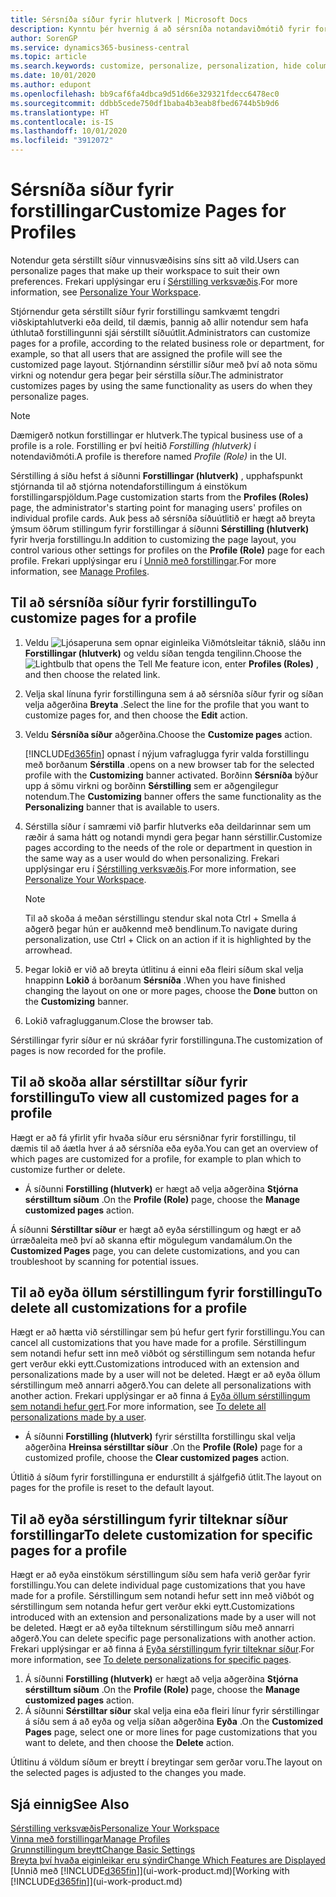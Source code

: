 ```yaml
---
title: Sérsníða síður fyrir hlutverk | Microsoft Docs
description: Kynntu þér hvernig á að sérsníða notandaviðmótið fyrir forstillingu (hlutverk) þannig að allir notendur þess sjái sérsniðið vinnusvæði.
author: SorenGP
ms.service: dynamics365-business-central
ms.topic: article
ms.search.keywords: customize, personalize, personalization, hide columns, remove fields, move fields
ms.date: 10/01/2020
ms.author: edupont
ms.openlocfilehash: bb9caf6fa4dbca9d51d66e329321fdecc6478ec0
ms.sourcegitcommit: ddbb5cede750df1baba4b3eab8fbed6744b5b9d6
ms.translationtype: HT
ms.contentlocale: is-IS
ms.lasthandoff: 10/01/2020
ms.locfileid: "3912072"
---
```

# <a name="customize-pages-for-profiles"></a><span data-ttu-id="9d8e9-103">Sérsníða síður fyrir forstillingar</span><span class="sxs-lookup"><span data-stu-id="9d8e9-103">Customize Pages for Profiles</span></span>
<span data-ttu-id="9d8e9-104"> Notendur geta sérstillt síður vinnusvæðisins síns sitt að vild.</span><span class="sxs-lookup"><span data-stu-id="9d8e9-104">Users can personalize pages that make up their workspace to suit their own preferences.</span></span> <span data-ttu-id="9d8e9-105">Frekari upplýsingar eru í [Sérstilling verksvæðis](ui-personalization-user.md).</span><span class="sxs-lookup"><span data-stu-id="9d8e9-105">For more information, see [Personalize Your Workspace](ui-personalization-user.md).</span></span>

<span data-ttu-id="9d8e9-106">Stjórnendur geta sérstillt síður fyrir forstillingu samkvæmt tengdri viðskiptahlutverki eða deild, til dæmis, þannig að allir notendur sem hafa úthlutað forstillingunni sjái sérstillt síðuútlit.</span><span class="sxs-lookup"><span data-stu-id="9d8e9-106">Administrators can customize pages for a profile, according to the related business role or department, for example, so that all users that are assigned the profile will see the customized page layout.</span></span> <span data-ttu-id="9d8e9-107">Stjórnandinn sérstillir síður með því að nota sömu virkni og notendur gera þegar þeir sérstilla síður.</span><span class="sxs-lookup"><span data-stu-id="9d8e9-107">The administrator customizes pages by using the same functionality as users do when they personalize pages.</span></span>

> [!NOTE]
> <span data-ttu-id="9d8e9-108">Dæmigerð notkun forstillingar er hlutverk.</span><span class="sxs-lookup"><span data-stu-id="9d8e9-108">The typical business use of a profile is a role.</span></span> <span data-ttu-id="9d8e9-109">Forstilling er því heitið *Forstilling (hlutverk)* í notendaviðmóti.</span><span class="sxs-lookup"><span data-stu-id="9d8e9-109">A profile is therefore named *Profile (Role)* in the UI.</span></span>

<span data-ttu-id="9d8e9-110">Sérstilling á síðu hefst á síðunni **Forstillingar (hlutverk)** , upphafspunkt stjórnanda til að stjórna notendaforstillingum á einstökum forstillingarspjöldum.</span><span class="sxs-lookup"><span data-stu-id="9d8e9-110">Page customization starts from the **Profiles (Roles)** page, the administrator's starting point for managing users' profiles on individual profile cards.</span></span> <span data-ttu-id="9d8e9-111">Auk þess að sérsníða síðuútlitið er hægt að breyta ýmsum öðrum stillingum fyrir forstillingar á síðunni **Sérstilling (hlutverk)** fyrir hverja forstillingu.</span><span class="sxs-lookup"><span data-stu-id="9d8e9-111">In addition to customizing the page layout, you control various other settings for profiles on the **Profile (Role)** page for each profile.</span></span> <span data-ttu-id="9d8e9-112">Frekari upplýsingar eru í [Unnið með forstillingar](admin-users-profiles-roles.md).</span><span class="sxs-lookup"><span data-stu-id="9d8e9-112">For more information, see [Manage Profiles](admin-users-profiles-roles.md).</span></span>

## <a name="to-customize-pages-for-a-profile"></a><span data-ttu-id="9d8e9-113">Til að sérsníða síður fyrir forstillingu</span><span class="sxs-lookup"><span data-stu-id="9d8e9-113">To customize pages for a profile</span></span>
1. <span data-ttu-id="9d8e9-114">Veldu ![Ljósaperuna sem opnar eiginleika Viðmótsleitar](media/ui-search/search_small.png "Segðu mér hvað þú vilt gera") táknið, sláðu inn **Forstillingar (hlutverk)** og veldu síðan tengda tengilinn.</span><span class="sxs-lookup"><span data-stu-id="9d8e9-114">Choose the ![Lightbulb that opens the Tell Me feature](media/ui-search/search_small.png "Tell me what you want to do") icon, enter **Profiles (Roles)** , and then choose the related link.</span></span>
2. <span data-ttu-id="9d8e9-115">Velja skal línuna fyrir forstillinguna sem á að sérsníða síður fyrir og síðan velja aðgerðina **Breyta** .</span><span class="sxs-lookup"><span data-stu-id="9d8e9-115">Select the line for the profile that you want to customize pages for, and then choose the **Edit** action.</span></span>
3. <span data-ttu-id="9d8e9-116">Veldu **Sérsníða síður** aðgerðina.</span><span class="sxs-lookup"><span data-stu-id="9d8e9-116">Choose the **Customize pages** action.</span></span>

    [!INCLUDE[d365fin](includes/d365fin_md.md)] <span data-ttu-id="9d8e9-117">opnast í nýjum vafraglugga fyrir valda forstillingu með borðanum **Sérstilla** .</span><span class="sxs-lookup"><span data-stu-id="9d8e9-117">opens on a new browser tab for the selected profile with the **Customizing** banner activated.</span></span> <span data-ttu-id="9d8e9-118">Borðinn **Sérsníða** býður upp á sömu virkni og borðinn **Sérstilling** sem er aðgengilegur notendum.</span><span class="sxs-lookup"><span data-stu-id="9d8e9-118">The **Customizing** banner offers the same functionality as the **Personalizing** banner that is available to users.</span></span>

4. <span data-ttu-id="9d8e9-119">Sérstilla síður í samræmi við þarfir hlutverks eða deildarinnar sem um ræðir á sama hátt og notandi myndi gera þegar hann sérstillir.</span><span class="sxs-lookup"><span data-stu-id="9d8e9-119">Customize pages according to the needs of the role or department in question in the same way as a user would do when personalizing.</span></span> <span data-ttu-id="9d8e9-120">Frekari upplýsingar eru í [Sérstilling verksvæðis](ui-personalization-user.md).</span><span class="sxs-lookup"><span data-stu-id="9d8e9-120">For more information, see [Personalize Your Workspace](ui-personalization-user.md).</span></span>

    > [!NOTE]
    > <span data-ttu-id="9d8e9-121">Til að skoða á meðan sérstillingu stendur skal nota Ctrl + Smella á aðgerð þegar hún er auðkennd með bendlinum.</span><span class="sxs-lookup"><span data-stu-id="9d8e9-121">To navigate during personalization, use Ctrl + Click on an action if it is highlighted by the arrowhead.</span></span>

5. <span data-ttu-id="9d8e9-122">Þegar lokið er við að breyta útlitinu á einni eða fleiri síðum skal velja hnappinn **Lokið** á borðanum **Sérsníða** .</span><span class="sxs-lookup"><span data-stu-id="9d8e9-122">When you have finished changing the layout on one or more pages, choose the **Done** button on the **Customizing** banner.</span></span>
6. <span data-ttu-id="9d8e9-123">Lokið vafraglugganum.</span><span class="sxs-lookup"><span data-stu-id="9d8e9-123">Close the browser tab.</span></span>

<span data-ttu-id="9d8e9-124">Sérstillingar fyrir síður er nú skráðar fyrir forstillinguna.</span><span class="sxs-lookup"><span data-stu-id="9d8e9-124">The customization of pages is now recorded for the profile.</span></span>

## <a name="to-view-all-customized-pages-for-a-profile"></a><span data-ttu-id="9d8e9-125">Til að skoða allar sérstilltar síður fyrir forstillingu</span><span class="sxs-lookup"><span data-stu-id="9d8e9-125">To view all customized pages for a profile</span></span>

<span data-ttu-id="9d8e9-126">Hægt er að fá yfirlit yfir hvaða síður eru sérsniðnar fyrir forstillingu, til dæmis til að áætla hver á að sérsníða eða eyða.</span><span class="sxs-lookup"><span data-stu-id="9d8e9-126">You can get an overview of which pages are customized for a profile, for example to plan which to customize further or delete.</span></span>

- <span data-ttu-id="9d8e9-127">Á síðunni **Forstilling (hlutverk)** er hægt að velja aðgerðina **Stjórna sérstilltum síðum** .</span><span class="sxs-lookup"><span data-stu-id="9d8e9-127">On the **Profile (Role)** page, choose the **Manage customized pages** action.</span></span>

<span data-ttu-id="9d8e9-128">Á síðunni **Sérstilltar síður** er hægt að eyða sérstillingum og hægt er að úrræðaleita með því að skanna eftir mögulegum vandamálum.</span><span class="sxs-lookup"><span data-stu-id="9d8e9-128">On the **Customized Pages** page, you can delete customizations, and you can troubleshoot by scanning for potential issues.</span></span>  

## <a name="to-delete-all-customizations-for-a-profile"></a><span data-ttu-id="9d8e9-129">Til að eyða öllum sérstillingum fyrir forstillingu</span><span class="sxs-lookup"><span data-stu-id="9d8e9-129">To delete all customizations for a profile</span></span>
<span data-ttu-id="9d8e9-130">Hægt er að hætta við sérstillingar sem þú hefur gert fyrir forstillingu.</span><span class="sxs-lookup"><span data-stu-id="9d8e9-130">You can cancel all customizations that you have made for a profile.</span></span> <span data-ttu-id="9d8e9-131">Sérstillingum sem notandi hefur sett inn með viðbót og sérstillingum sem notanda hefur gert verður ekki eytt.</span><span class="sxs-lookup"><span data-stu-id="9d8e9-131">Customizations introduced with an extension and personalizations made by a user will not be deleted.</span></span> <span data-ttu-id="9d8e9-132">Hægt er að eyða öllum sérstillingum með annarri aðgerð.</span><span class="sxs-lookup"><span data-stu-id="9d8e9-132">You can delete all personalizations with another action.</span></span> <span data-ttu-id="9d8e9-133">Frekari upplýsingar er að finna á [Eyða öllum sérstillingum sem notandi hefur gert](admin-users-profiles-roles.md#to-delete-all-personalizations-made-by-a-user).</span><span class="sxs-lookup"><span data-stu-id="9d8e9-133">For more information, see [To delete all personalizations made by a user](admin-users-profiles-roles.md#to-delete-all-personalizations-made-by-a-user).</span></span>

- <span data-ttu-id="9d8e9-134">Á síðunni **Forstilling (hlutverk)** fyrir sérstillta forstillingu skal velja aðgerðina **Hreinsa sérstilltar síður** .</span><span class="sxs-lookup"><span data-stu-id="9d8e9-134">On the **Profile (Role)** page for a customized profile, choose the **Clear customized pages** action.</span></span>

<span data-ttu-id="9d8e9-135">Útlitið á síðum fyrir forstillinguna er endurstillt á sjálfgefið útlit.</span><span class="sxs-lookup"><span data-stu-id="9d8e9-135">The layout on pages for the profile is reset to the default layout.</span></span>  

## <a name="to-delete-customization-for-specific-pages-for-a-profile"></a><span data-ttu-id="9d8e9-136">Til að eyða sérstillingum fyrir tilteknar síður forstillingar</span><span class="sxs-lookup"><span data-stu-id="9d8e9-136">To delete customization for specific pages for a profile</span></span>
<span data-ttu-id="9d8e9-137">Hægt er að eyða einstökum sérstillingum síðu sem hafa verið gerðar fyrir forstillingu.</span><span class="sxs-lookup"><span data-stu-id="9d8e9-137">You can delete individual page customizations that you have made for a profile.</span></span> <span data-ttu-id="9d8e9-138">Sérstillingum sem notandi hefur sett inn með viðbót og sérstillingum sem notanda hefur gert verður ekki eytt.</span><span class="sxs-lookup"><span data-stu-id="9d8e9-138">Customizations introduced with an extension and personalizations made by a user will not be deleted.</span></span> <span data-ttu-id="9d8e9-139">Hægt er að eyða tilteknum sérstillingum síðu með annarri aðgerð.</span><span class="sxs-lookup"><span data-stu-id="9d8e9-139">You can delete specific page personalizations with another action.</span></span> <span data-ttu-id="9d8e9-140">Frekari upplýsingar er að finna á [Eyða sérstillingum fyrir tilteknar síður](admin-users-profiles-roles.md#to-delete-personalizations-for-specific-pages).</span><span class="sxs-lookup"><span data-stu-id="9d8e9-140">For more information, see [To delete personalizations for specific pages](admin-users-profiles-roles.md#to-delete-personalizations-for-specific-pages).</span></span>

1. <span data-ttu-id="9d8e9-141">Á síðunni **Forstilling (hlutverk)** er hægt að velja aðgerðina **Stjórna sérstilltum síðum** .</span><span class="sxs-lookup"><span data-stu-id="9d8e9-141">On the **Profile (Role)** page, choose the **Manage customized pages** action.</span></span>
2. <span data-ttu-id="9d8e9-142">Á síðunni **Sérstilltar síður** skal velja eina eða fleiri línur fyrir sérstillingar á síðu sem á að eyða og velja síðan aðgerðina **Eyða** .</span><span class="sxs-lookup"><span data-stu-id="9d8e9-142">On the **Customized Pages** page, select one or more lines for page customizations that you want to delete, and then choose the **Delete** action.</span></span>

<span data-ttu-id="9d8e9-143">Útlitinu á völdum síðum er breytt í breytingar sem gerðar voru.</span><span class="sxs-lookup"><span data-stu-id="9d8e9-143">The layout on the selected pages is adjusted to the changes you made.</span></span>

## <a name="see-also"></a><span data-ttu-id="9d8e9-144">Sjá einnig</span><span class="sxs-lookup"><span data-stu-id="9d8e9-144">See Also</span></span>

[<span data-ttu-id="9d8e9-145">Sérstilling verksvæðis</span><span class="sxs-lookup"><span data-stu-id="9d8e9-145">Personalize Your Workspace</span></span>](ui-personalization-user.md)  
[<span data-ttu-id="9d8e9-146">Vinna með forstillingar</span><span class="sxs-lookup"><span data-stu-id="9d8e9-146">Manage Profiles</span></span>](admin-users-profiles-roles.md)  
[<span data-ttu-id="9d8e9-147">Grunnstillingum breytt</span><span class="sxs-lookup"><span data-stu-id="9d8e9-147">Change Basic Settings</span></span>](ui-change-basic-settings.md)  
[<span data-ttu-id="9d8e9-148">Breyta því hvaða eiginleikar eru sýndir</span><span class="sxs-lookup"><span data-stu-id="9d8e9-148">Change Which Features are Displayed</span></span>](ui-experiences.md)  
<span data-ttu-id="9d8e9-149">[Unnið með [!INCLUDE[d365fin](includes/d365fin_md.md)]](ui-work-product.md)</span><span class="sxs-lookup"><span data-stu-id="9d8e9-149">[Working with [!INCLUDE[d365fin](includes/d365fin_md.md)]](ui-work-product.md)</span></span>  
